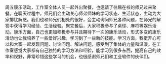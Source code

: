 周五康乐活动，工作室全体人员一起外出聚餐，也邀请了往届在校的师兄过来聚餐。在聊天过程中，师兄们会主动关心师弟师妹的学习状态、生活状态，主动为大家排忧解惑。我们也和师兄们相处的很好，会主动询问师兄各种问题，在师兄的解答中获得学习经验、生活经验。聚完餐后，大家积极参与了桌球、麻将等娱乐活动。康乐方面，自己也更加积极参与并且期待下一次的康乐活动，形式多变的康乐活动也让我培养了一些爱好兴趣，学习到了一些新的技能。学习方面，我挺开心可以和大家一起发现问题、讨论问题、解决问题，感受到了集体的力量和温暖。在工作室感觉大家都有自己独特的学习方法和经验，能学习到很多东西，提高自己的效率和视野，非常珍惜这些学习的机会，也很感谢师兄们和工业软件的伙伴们。